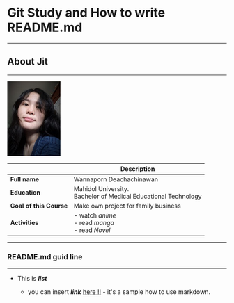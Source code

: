 # Git Study and How to write README.md

---

## About Jit

---

![profile-img](profile-picture-1.jpg)

|  | Description |
| ----------- | ----------- |
| **Full name** | Wannaporn Deachachinawan|
| **Education** | Mahidol University. </br> Bachelor of Medical Educational Technology|
| **Goal of this Course** | Make own project for family business|
| **Activities**| - watch *anime* </br> - read *manga* </br> - read *Novel* |

---

### README.md guid line

---

+ This is _**list**_

  + you can insert _**link**_ [here !!](https://markdown-it.github.io/) - it's a sample how to use markdown.
  